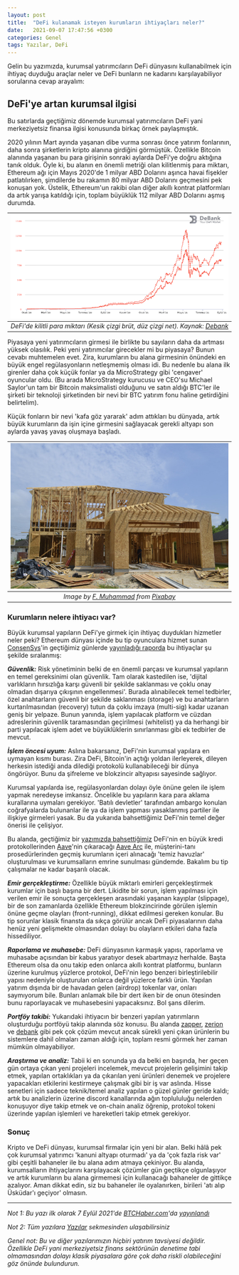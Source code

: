 ```yaml
---
layout: post
title:  "DeFi kulanamak isteyen kurumların ihtiyaçları neler?"
date:   2021-09-07 17:47:56 +0300
categories: Genel
tags: Yazılar, DeFi
---
```

Gelin bu yazımızda, kurumsal yatırımcıların DeFi dünyasını kullanabilmek için ihtiyaç duyduğu araçlar neler ve DeFi bunların ne kadarını karşılayabiliyor sorularına cevap arayalım: 

## DeFi'ye artan kurumsal ilgisi 
Bu satırlarda geçtiğimiz dönemde kurumsal yatırımcıların DeFi yani merkeziyetsiz finansa ilgisi konusunda birkaç örnek paylaşmıştık. 

2020 yılının Mart ayında yaşanan dibe vurma sonrası önce yatırım fonlarının, daha sonra şirketlerin kripto alanına girdiğini görmüştük. Özellikle Bitcoin alanında yaşanan bu para girişinin sonraki aylarda DeFi'ye doğru aktığına tanık olduk. Öyle ki, bu alanın en önemli metriği olan kilitlenmiş para miktarı, Ethereum ağı için Mayıs 2020'de 1 milyar ABD Dolarını aşınca havai fişekler patlatılırken, şimdilerde bu rakamın 80 milyar ABD Dolarını geçmesini pek konuşan yok. Üstelik, Ethereum'un rakibi olan diğer akıllı kontrat platformları da artık yarışa katıldığı için, toplam büyüklük 112 milyar ABD Dolarını aşmış durumda. 

| ![debank_tvl](/assets/Debank_TVL_210829_800.png)|
|:--:| 
| *DeFi'de kilitli para miktarı (Kesik çizgi brüt, düz çizgi net). Kaynak: [Debank](https://debank.com/ranking/locked_value?chart_date=MAX)*|

Piyasaya yeni yatırımcıların girmesi ile birlikte bu sayıların daha da artması yüksek olasılık. Peki yeni yatırımcılar girecekler mi bu piyasaya? Bunun cevabı muhtemelen evet. Zira, kurumların bu alana girmesinin önündeki en büyük engel regülasyonların netleşmemiş olması idi. Bu nedenle bu alana ilk girenler daha çok küçük fonlar ya da MicroStrategy gibi 'cengaver' oyuncular oldu. (Bu arada MicroStrategy kurucusu ve CEO'su Michael Saylor'un tam bir Bitcoin maksimalisti olduğunu ve satın aldığı BTC'ler ile şirketi bir teknoloji şirketinden bir nevi bir BTC yatırım fonu haline getirdiğini belirtelim). 

Küçük fonların bir nevi 'kafa göz yararak' adım attıkları bu dünyada, artık büyük kurumların da işin içine girmesini sağlayacak gerekli altyapı son aylarda yavaş yavaş oluşmaya başladı. 

| ![foundation](/assets/house-6076880_800.jpg)|
|:--:| 
| *Image by [F. Muhammad](https://pixabay.com/users/artisticoperations-4161274/) from [Pixabay](https://pixabay.com/)*|

### Kurumların nelere ihtiyacı var?

Büyük kurumsal yapıların DeFi'ye girmek için ihtiyaç duydukları hizmetler neler peki? Ethereum dünyası içinde bu tip oyunculara hizmet sunan [ConsenSys](https://consensys.net/)'in geçtiğimiz günlerde [yayınladığı raporda](https://consensys.net/reports/defi-report-q2-2021) bu ihtiyaçlar şu şekilde sıralanmış: 

***Güvenlik:*** Risk yönetiminin belki de en önemli parçası ve kurumsal yapıların en temel gereksinimi olan güvenlik. Tam olarak kastedilen ise, 'dijital varlıkların hırsızlığa karşı güvenli bir şekilde saklanması ve çoklu onay olmadan dışarıya çıkışının engellenmesi'. Burada alınabilecek temel tedbirler, özel anahtarların güvenli bir şekilde saklanması (storage) ve bu anahtarların kurtarılmasından (recovery) tutun da çoklu imzaya (multi-sig) kadar uzanan geniş bir yelpaze. Bunun yanında, işlem yapılacak platform ve cüzdan adreslerinin güvenlik taramasından geçirilmesi (whitelist) ya da herhangi bir parti yapılacak işlem adet ve büyüklüklerin sınırlanması gibi ek tedbirler de mevcut. 

***İşlem öncesi uyum:*** Aslına bakarsanız, DeFi'nin kurumsal yapılara en uymayan kısmı burası. Zira DeFi, Bitcoin'in açtığı yoldan ilerleyerek, dileyen herkesin istediği anda dilediği protokolü kullanabileceği bir dünya öngörüyor. Bunu da şifreleme ve blokzincir altyapısı sayesinde sağlıyor. 

Kurumsal yapılarda ise, regülasyonlardan dolayı öyle önüne gelen ile işlem yapmak neredeyse imkansız. Öncelikle bu yapıların kara para aklama kurallarına uymaları gerekiyor.  'Batılı devletler' tarafından ambargo konulan coğrafyalarda bulunanlar ile ya da işlem yapması yasaklanmış partiler ile ilişkiye girmeleri yasak. Bu da yukarıda bahsettiğimiz DeFi'nin temel değer önerisi ile çelişiyor. 

Bu alanda, geçtiğimiz bir [yazımızda bahsettiğimiz](https://www.btchaber.com/defi-de-kurumsallara-karsi-bos-degil/) DeFi'nin en büyük kredi protokollerinden [Aave](https://aave.com/)'nin çıkaracağı [Aave Arc](https://www.theblockcrypto.com/linked/112475/aave-to-launch-institutional-defi-platform-aave-arc-within-weeks) ile, müşterini-tanı prosedürlerinden geçmiş kurumların içeri alınacağı 'temiz havuzlar' oluşturulması ve kurumsalların emrine sunulması gündemde. Bakalım bu tip çalışmalar ne kadar başarılı olacak.

***Emir gerçekleştirme:*** Özellikle büyük miktarlı emirleri gerçekleştirmek kurumlar için başlı başına bir dert. Likidite bir sorun, işlem yapılması için verilen emir ile sonuçta gerçekleşen arasındaki yaşanan kayıplar (slippage), bir de son zamanlarda özellikle Ethereum blokzincirinde görülen işlemin önüne geçme olayları (front-running), dikkat edilmesi gereken konular. Bu tip sorunlar klasik finansta da sıkça görülür ancak DeFi piyasalarının daha henüz yeni gelişmekte olmasından dolayı bu olayların etkileri daha fazla hissediliyor.

***Raporlama ve muhasebe:*** DeFi dünyasının karmaşık yapısı, raporlama ve muhasabe açısından bir kabus yaratıyor desek abartmayız herhalde. Başta Ethereum olsa da onu takip eden onlarca akıllı kontrat platformu, bunların üzerine kurulmuş yüzlerce protokol, DeFi'nin lego benzeri birleştirilebilir yapısı nedeniyle oluşturulan onlarca değil yüzlerce farklı ürün. Yapılan yatırım dışında bir de havadan gelen (airdrop) tokenlar var, onları saymıyorum bile. Bunları anlamak bile bir dert iken bir de onun ötesinden bunu raporlayacak ve muhasebesini yapacaksınız. Bol şans dilerim.

***Portföy takibi:*** Yukarıdaki ihtiyacın bir benzeri yapılan yatırımların oluşturduğu portföyü takip alanında söz konusu. Bu alanda [zapper](https://zapper.fi/), [zerion](https://zerion.io/) ve [debank](https://debank.com/) gibi pek çok çözüm mevcut ancak sürekli yeni çıkan ürünlerin bu sistemlere dahil olmaları zaman aldığı için, toplam resmi görmek her zaman mümkün olmayabiliyor. 

***Araştırma ve analiz:***  Tabii ki en sonunda ya da belki en başında, her geçen gün ortaya çıkan yeni projeleri incelemek, mevcut projelerin gelişimini takip etmek, yapılan ortaklıkları ya da çıkarılan yeni ürünleri denemek ve projelere yapacakları etkilerini kestirmeye çalışmak gibi bir iş var aslında. Hisse senetleri için sadece teknik/temel analiz yapılan o güzel günler geride kaldı; artık bu analizlerin üzerine discord kanallarında ağın toplululuğu nelerden konuşuyor diye takip etmek ve on-chain analiz öğrenip, protokol tokeni üzerinde yapılan işlemleri ve hareketleri takip etmek gerekiyor. 

### Sonuç 

Kripto ve DeFi dünyası, kurumsal firmalar için yeni bir alan. Belki hâlâ pek çok kurumsal yatırımcı 'kanuni altyapı oturmadı' ya da 'çok fazla risk var' gibi çeşitli bahaneler ile bu alana adım atmaya çekiniyor. Bu alanda, kurumsalların ihtiyaçlarını karşılayacak çözümler gün geçtikçe olgunlaşıyor ve artık kurumların bu alana girmemesi için kullanacağı bahaneler de gittikçe azalıyor. Aman dikkat edin, siz bu bahaneler ile oyalanırken, birileri 'atı alıp Üsküdar'ı geçiyor' olmasın.

---

*Not 1: Bu yazı ilk olarak 7 Eylül 2021'de [BTCHaber.com](https://www.btchaber.com/)'da [yayınlandı]()*

*Not 2: Tüm yazılara [Yazılar](/articles/) sekmesinden ulaşabilirsiniz*

*Genel not: Bu ve diğer yazılarımızın hiçbiri yatırım tavsiyesi değildir. Özellikle DeFi yani merkeziyetsiz finans sektörünün denetime tabi olmamasından dolayı klasik piyasalara göre çok daha riskli olabileceğini göz önünde bulundurun.*
